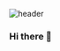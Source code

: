 ![header](https://capsule-render.vercel.app/api?type=wave&color=auto&height=300&section=header&text=CRASSULA%20render&fontSize=90)

### Hi there 👋

<!--
**Crassula1994/Crassula1994** is a ✨ _special_ ✨ repository because its `README.md` (this file) appears on your GitHub profile.

Here are some ideas to get you started:

- 🔭 I’m currently working on ...
- 🌱 I’m currently learning ...
- 👯 I’m looking to collaborate on ...
- 🤔 I’m looking for help with ...
- 💬 Ask me about ...
- 📫 How to reach me: ...
- 😄 Pronouns: ...
- ⚡ Fun fact: ...
-->
